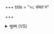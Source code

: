 +++
title = "०८ संयतं न"

+++
<details><summary>मूलम् (VS)</summary>

संय॑तं॒ न वि ष्प॑र॒द्व्यात्तं॒ न सं य॑मत्।  
अ॒स्मिन्क्षेत्रे॒ द्वावही॒ स्त्री च॒ पुमां॑श्च॒ तावु॒भाव॑र॒सा ॥
</details>